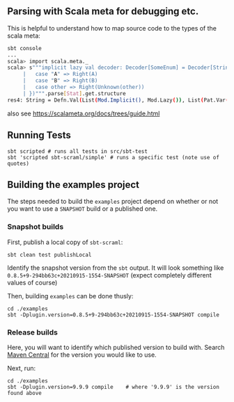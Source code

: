 ## Parsing with Scala meta for debugging etc.

This is helpful to understand how to map source code to the types of the scala meta:

```sh
sbt console
...
scala> import scala.meta._
scala> s"""implicit lazy val decoder: Decoder[SomeEnum] = Decoder[String].emap({
     |   case "A" => Right(A)
     |   case "B" => Right(B)
     |   case other => Right(Unknown(other))
     | })""".parse[Stat].get.structure
res4: String = Defn.Val(List(Mod.Implicit(), Mod.Lazy()), List(Pat.Var(Term.Name("decoder"))), Some(Type.Apply(Type.Name("Decoder"), List(Type.Name("SomeEnum")))) ...
```

also see https://scalameta.org/docs/trees/guide.html

## Running Tests

```shell
sbt scripted # runs all tests in src/sbt-test
sbt 'scripted sbt-scraml/simple' # runs a specific test (note use of quotes)
```

## Building the examples project

The steps needed to build the `examples` project depend on whether or not you want to use a `SNAPSHOT` build or a published one.


### Snapshot builds

First, publish a local copy of `sbt-scraml`:

```shell
sbt clean test publishLocal
```

Identify the snapshot version from the `sbt` output.  It will look something like `0.8.5+9-294bb63c+20210915-1554-SNAPSHOT` (expect completely different values of course)

Then, building `examples` can be done thusly:

```shell
cd ./examples
sbt -Dplugin.version=0.8.5+9-294bb63c+20210915-1554-SNAPSHOT compile
```


### Release builds

Here, you will want to identify which published version to build with.  Search [Maven Central](https://search.maven.org/artifact/com.commercetools/sbt-scraml) for the version you would like to use.

Next, run:


```shell
cd ./examples
sbt -Dplugin.version=9.9.9 compile    # where '9.9.9' is the version found above
```